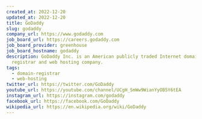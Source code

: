 ```yaml
---
created_at: 2022-12-20
updated_at: 2022-12-20
title: GoDaddy
slug: godaddy
company_url: https://www.godaddy.com
job_board_url: https://careers.godaddy.com
job_board_provider: greenhouse
job_board_hostname: godaddy
description: GoDaddy Inc. is an American publicly traded Internet domain
  registrar and web hosting company.
tags:
  - domain-registrar
  - web-hosting
twitter_url: https://twitter.com/GoDaddy
youtube_url: https://youtube.com/channel/UCgH_SmWw9WianYyOB5Y6tEA
instagram_url: https://instagram.com/godaddy
facebook_url: https://facebook.com/GoDaddy
wikipedia_url: https://en.wikipedia.org/wiki/GoDaddy
---
```

